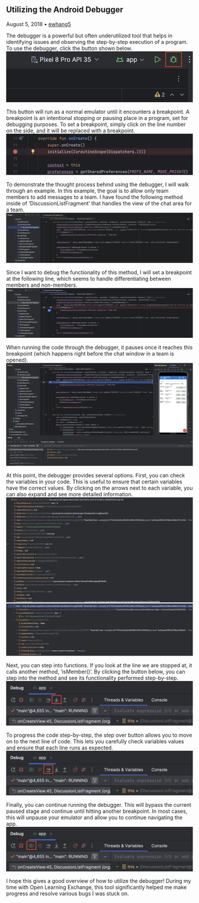 ## Utilizing the Android Debugger
August 5, 2018 • [ewhang5](https://github.com/ewhang5)

The debugger is a powerful but often underutilized tool that helps in identifying issues and observing the step-by-step execution of a program. To use the debugger, click the button shown below.
![](images/debugger.png)

This button will run as a normal emulator until it encounters a breakpoint. A breakpoint is an intentional stopping or pausing place in a program, set for debugging purposes. To set a breakpoint, simply click on the line number on the side, and it will be replaced with a breakpoint.
![](images/breakpoint.png)

To demonstrate the thought process behind using the debugger, I will walk through an example. In this example, the goal is to allow only team members to add messages to a team. I have found the following method inside of ‘DiscussionListFragment’ that handles the view of the chat area for a team.
![](images/function_example.png)

Since I want to debug the functionality of this method, I will set a breakpoint at the following line, which seems to handle differentiating between members and non-members.
![](images/function_breakpoint.png)

When running the code through the debugger, it pauses once it reaches this breakpoint (which happens right before the chat window in a team is opened).
![](images/paused_emulator.png)

At this point, the debugger provides several options. First, you can check the variables in your code. This is useful to ensure that certain variables have the correct values. By clicking on the arrows next to each variable, you can also expand and see more detailed information.
![](images/var_info.png)
![](images/extended_var_info.png)

Next, you can step into functions. If you look at the line we are stopped at, it calls another method, ‘isMember()’. By clicking the button below, you can step into the method and see its functionality performed step-by-step.
![](images/step_into.png)

To progress the code step-by-step, the step over button allows you to move on to the next line of code. This lets you carefully check variables values and ensure that each line runs as expected.
![](images/step_over.png)

Finally, you can continue running the debugger. This will bypass the current paused stage and continue until hitting another breakpoint. In most cases, this will unpause your emulator and allow you to continue navigating the app.
![](images/resume.png)

I hope this gives a good overview of how to utilize the debugger! During my time with Open Learning Exchange, this tool significantly helped me make progress and resolve various bugs I was stuck on.